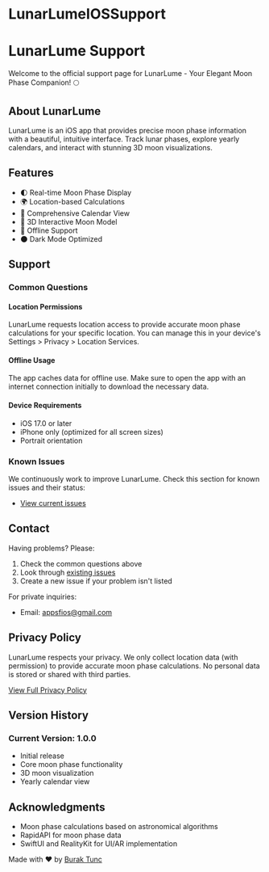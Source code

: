 # LunarLumeIOSSupport
# LunarLume Support

Welcome to the official support page for LunarLume - Your Elegant Moon Phase Companion! 🌕

## About LunarLume

LunarLume is an iOS app that provides precise moon phase information with a beautiful, intuitive interface. Track lunar phases, explore yearly calendars, and interact with stunning 3D moon visualizations.

## Features

- 🌓 Real-time Moon Phase Display
- 🌍 Location-based Calculations
- 📅 Comprehensive Calendar View
- 🔄 3D Interactive Moon Model
- 📱 Offline Support
- 🌑 Dark Mode Optimized

## Support

### Common Questions

#### Location Permissions
LunarLume requests location access to provide accurate moon phase calculations for your specific location. You can manage this in your device's Settings > Privacy > Location Services.

#### Offline Usage
The app caches data for offline use. Make sure to open the app with an internet connection initially to download the necessary data.

#### Device Requirements
- iOS 17.0 or later
- iPhone only (optimized for all screen sizes)
- Portrait orientation

### Known Issues

We continuously work to improve LunarLume. Check this section for known issues and their status:
- [View current issues](https://github.com/buraktuncdev/LunarLumeIOSSupport/issues)

## Contact

Having problems? Please:
1. Check the common questions above
2. Look through [existing issues](https://github.com/buraktuncdev/LunarLumeIOSSupport/issues)
3. Create a new issue if your problem isn't listed

For private inquiries:
- Email: appsfios@gmail.com
  
## Privacy Policy

LunarLume respects your privacy. We only collect location data (with permission) to provide accurate moon phase calculations. No personal data is stored or shared with third parties.

[View Full Privacy Policy](https://github.com/buraktuncdev/LunarLumeIOSSupport/privacy-policy.md)

## Version History

### Current Version: 1.0.0
- Initial release
- Core moon phase functionality
- 3D moon visualization
- Yearly calendar view

## Acknowledgments

- Moon phase calculations based on astronomical algorithms
- RapidAPI for moon phase data
- SwiftUI and RealityKit for UI/AR implementation


Made with ❤️ by [Burak Tunc](https://github.com/buraktuncdev)
